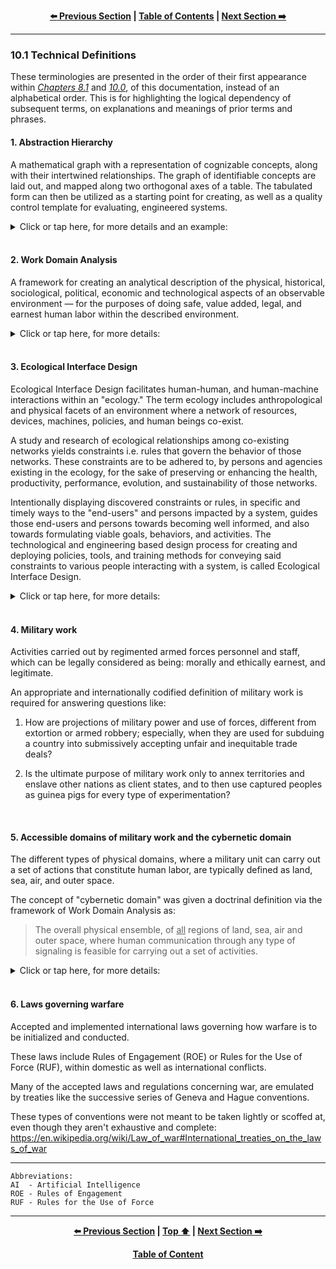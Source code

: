 <div align="center">
  
  **[:arrow_left: Previous Section][Prev] | [Table of Contents][TOC] | [Next Section :arrow_right:][Next]**
  
  [Prev]: /10-0.md
  [Next]: /11-0.md
  [TOC]: /README.md#table-of-contents
  
</div>

---

### 10.1 Technical Definitions

These terminologies are presented in the order of their first appearance within [*Chapters 8.1*](/08-1.md) and [*10.0*](/10-0.md), of this documentation, instead of an alphabetical order. This is for highlighting the logical dependency of subsequent terms, on explanations and meanings of prior terms and phrases. 

#### 1. Abstraction Hierarchy

A mathematical graph with a representation of cognizable concepts, along with their intertwined relationships. The graph of identifiable concepts are laid out, and mapped along two orthogonal axes of a table. The tabulated form can then be utilized as a starting point for creating, as well as a quality control template for evaluating, engineered systems. 

<details><summary>Click or tap here, for more details and an example:</summary>

1. The first axis denotes the semantic continuum of Part-Whole relationships, from a modal logic and systems perspective. 

1. The second axis denotes the continuum of tangible (i.e. concrete and specific), versus, the abstract (i.e. intangible and generic) nature of each individuated concept being graphed, with respect to human sense organs and cognitive faculties, as per the science of [human factors and ergonomics](https://en.wikipedia.org/wiki/Human_factors_and_ergonomics). 

1. Example:
    ```
    Unstructured list of concepts: 
        brand image, vehicle, engine, driverless, Toyota, algorithm, trustworthy,  
        cost, factory, V12 Engine, Lamborghini, durable, ethical norms, mileage.


    Hierarchical tabulation: 


              ▲                                                              Abstract-Whole
      Abstract│   ┌───────────────┐                                         (purpose or aim)
     (general)│   │ Ethical norms │
              │   └───────────────┘
              │
              │             ┌────────────┐                               ┌─────────────┐
              │             │ Driverless │                               │ Brand image │
              │             └────────────┘                               └─────────────┘
              │                                    ┌─────────────┐
              │                                    │ Lamborghini │       ┌─────────────┐
              │                                    ├─────────────┤       │ Trustworthy │
              │                                    │ Toyota      │       └─────────────┘
              │                                    └─────────────┘
              │        ┌───────────┐                                     ┌─────────┐
              │        │ Algorithm │                                     │ Vehicle │
              │        └───────────┘           ┌────────────┐            └─────────┘
              │                                │ Durability │
              │                                └────────────┘
              │
              │             ┌──────────┐     ┌────────────┐
              │             │ Engine   │     │ Mileage    │
              │             └──────────┘     └────────────┘
              │
              │   ┌────────────┐                                       ┌─────────┐
              │   │ V12 Engine │                                       │ Factory │
      Tangible│   └────────────┘                                       └─────────┘
    (specific)│
              └───────────────────────────────────────────────────────────────────────────►
                  Part                                                             Whole
               (component)                                                       (assembly)
    ```

1. In the above diagram: 

    1. When we track the concepts along the diagonal bandwidth, from Tangible-Parts towards an Abstract-Whole, we can conveniently notice that a *"Driverless-Lamborghini"* would be pointless, because it wouldn't add any value to Lamborghini's brand image of, "experiencing the excitement of being in the driver's seat of a super car." 

    1. However, a *"Driverless-Toyota-Vehicle"* could be a worthwhile output from an industrial factory for, "experiencing the serenity of not being in the driver's seat of a taxi, or a delivery van." 

    1. If the appropriate level of trustworthiness were to be cost-effectively instilled in the minds of prospective customers, for purchasing and relying on particular models of driverless vehicles, even a systemic overhaul of an entire geographic region's transport infrastructure could be achieved, for stimulating the economy, and for improving ecological sustainability. 

    1. It can be estimated that a method for encouraging "consumer confidence" in the generalized concept of a driverless vehicle, as well as in each specific instance of a produced drone model, would be borne out of a set of design and business decisions made by a set of manufacturing companies. Such decisions would need to accommodate concepts like a particular model's rated durability and type of engine, along with many more concepts like: the model's available accessories, repair costs, insurance policies, and replacement orders from dealerships. It can also be surmised that those design and business decisions would naturally be dependent on internal, quantitative fiscal goals of each company within an overall supply chain, and even on qualitative concepts like "consumer satisfaction" that haven't been represented in the current iteration, of the given example of an Abstraction Hierarchy.  

    1. When considering the question, "Why is the concept of 'ethical norms' an Abstract-Part of a system?", the more pertinent question would be, "How can ethical norms not be a part of human ecology, where ethical behavior of agents, is an expected, practical, and tangible requirement of everyday life?"  

1. This method of tabulation can account for anthropomorphic, cultural, lexical, and ethnographic connotations associated with each identifiable concept, wherein concepts are represented as mathematical objects, with graph based nodes and edges, in a hierarchical vector space. Doing so is necessary for building [natural language processing](https://en.wikipedia.org/wiki/Natural_language_processing) algorithms, and other types of programmable algorithms for systems driven by goal oriented [artificial intelligence](https://en.wikipedia.org/wiki/Artificial_intelligence#Goals) (AI). AI algorithms can utilize a given graph based lexicon derived from an Abstraction Hierarchy, i.e. a relational database of words.

1. Canonical Abstraction Hierarchies and databases are crafted by skilled researchers, engineers, and technicians, to train an AI for performing various automated or semi-automated tasks, and functions, within a physical environment.

1. The part-whole relationships among tabulated or graphically represented concepts are measurable, objective, and provable via set theoretic principles. The degree of abstractness of a tabulated concept, is subjective and dependent on the knowledge, experience, and expertise of the craftsperson who authors and manually creates a particular instance of an Abstraction Hierarchy. Thus, the objective as well as subjective aspects of real-world human experiences, pertaining to a field of study and work, can be modeled or represented, by single or collaborating authors of Abstraction Hierarchies.  

1. Abstraction Hierarchies in the form of tables or graphs, form the ground truth and the basis for subsequent categorization as well as classification algorithms, in an AI training schedule, or pipeline. As such, these truth tables are necessary for producing codified software components of systems driven by an AI, like unmanned vehicles i.e. drones. Such graphical tables are also necessary for creating user manuals, safety protocols, and addressing performance issues of the automation. 

1. An Abstraction Hierarchy can recursively describe itself, its contents, and also its construction techniques. That is, the concepts of abstractions, hierarchies, and of the mathematical operations needed for constructing an Abstraction Hierarchy (using a given collection of other concepts that need to be classified or categorized), can be described with an Abstraction Hierarchy. 

1. In this manner, Abstraction Hierarchies serve as an indispensable tool for doing feasibility and impact studies, and can also be used for creating a bill of materials for a product, designing user-interaction maps, evaluating design alternatives, conducting cost-benefit analyses, and even for making legally defensible business decisions from available options.  

1. From the lens of operation's research and organizational psychology: Abstraction Hierarchies are used for creating and evaluating trained behaviors of the managers, supervisors, and operators who purchase, utilize, and operate a technological system within a domain. 

1. Therefore, the accuracy, precision, [concurrency](https://en.wikipedia.org/wiki/Concurrency_(computer_science)), [closure] (https://en.wikipedia.org/wiki/Closure_(mathematics)), and efficiency of a programmable and engineered system, cannot be properly defined or evaluated, without the art and science of methodical tabulations of "concepts," being arranged in certain regularized hierarchical structures. 

1. The most important caveat to be mindful of, is the fact that the art of creating different Abstraction Hierarchies, results in engineered or engineering systems that have different sets of functional priorities. Those priorities driven by a business minded person through an AI, might not prioritize the well being of end-users, bystanders, earthly species, habitats, and of vulnerable people impacted by the system, over their own self-centered pecuniary motives. 

1. Interestingly, an Abstraction Hierarchy with all conceivable concepts in every possible language, constructs an **"Ontology"** like the one being built by Google and OpenAI. 

    1. An ontology that can define "the concept of a concept," along with other things observable in the universe, usually ends up getting labeled as an "Upper Ontology" by philosophers and computer scientists.  

1. Here are additional references and examples of Abstraction Hierarchy's usage in creating and evaluating automated systems: https://scholar.google.com/citations?user=yFs-PHYAAAAJ  

</details>
</br>

#### 2. Work Domain Analysis

A framework for creating an analytical description of the physical, historical, sociological, political, economic and technological aspects of an observable environment — for the purposes of doing safe, value added, legal, and earnest human labor within the described environment. 

<details><summary>Click or tap here, for more details:</summary>

1. Such an analytical description typically involves an Abstraction Hierarchy that categorically describes each and every entity of elemental, and ensemble nature of complex systems (like power plants and airports), that living and non-living entities can be exposed to, while a particular context of work is being carried out in the described environment. 

1. A Work Domain Analysis, is necessary for identifying hazards and faults present within systems that owners, operators, and bystanders can be exposed to, in an observed ecology. Such hazards and faults naturally lead to liabilities, but can also give way to *zero-day-hacks* of susceptible and improperly managed systems. Work Domain Analysis consequently provides methods and policies for mitigating risks. 

1. This approach to analysis and decision making is useful in identifying the type of work that can, and ought to be done, in environments like: "online spaces" generated by wide-area connectivity of internet enabled devices ([IoT](https://en.wikipedia.org/wiki/Internet_of_things)), permafrost, deep ocean, and outer space. These types of environments are being newly explored, especially by military and commercial operators seeking a sustainable foothold in those subdomains. 

1. Here is a primer on the subject: [*"Work Domain Analysis Concepts, Guidelines, and Cases"* by Neelam Naikar](https://www.taylorfrancis.com/books/mono/10.1201/b14774/work-domain-analysis-neelam-naikar) 

</details>
</br>

#### 3. Ecological Interface Design

Ecological Interface Design facilitates human-human, and human-machine interactions within an "ecology." The term ecology includes anthropological and physical facets of an environment where a network of resources, devices, machines, policies, and human beings co-exist. 

A study and research of ecological relationships among co-existing networks yields constraints i.e. rules that govern the behavior of those networks. These constraints are to be adhered to, by persons and agencies existing in the ecology, for the sake of preserving or enhancing the health, productivity, performance, evolution, and sustainability of those networks. 

Intentionally displaying discovered constraints or rules, in specific and timely ways to the "end-users" and persons impacted by a system, guides those end-users and persons towards becoming well informed, and also towards formulating viable goals, behaviors, and activities. The technological and engineering based design process for creating and deploying policies, tools, and training methods for conveying said constraints to various people interacting with a system, is called Ecological Interface Design.

<details><summary>Click or tap here, for more details:</summary>

1. Among Ecological Interface Designers, constraints and boundaries that already exist, and can potentially exist within an ecology, are colloquially known as "affordences." Though the word is unlikely to be found in any English dictionary, it has exactly the same meaning and usage as "sanctions." An affordence or a sanction, restricts or enables particular degrees of freedom that an agent can have, in order to think or act, within an ecology. 

1. The main aim of Ecological Interface Design is to structure an agent's intentions that can permeate in an ecology, via synthetic guide rails contrived by human beings, like philosophical principles, social norms, or conventions; and also via natural ones like physical laws of thermodynamics, or electromagnetism. In this design process, the value or worth of any particular set of guiding structures, is acknowledged as being culturally dependent, and also as being contextually *bounded* to "the end-user" of the built interface. 

1. For engineering purposes, the meaning of the word [end-user](https://en.wikipedia.org/wiki/End_user) is often the same as the technical, and legally warranted usage of the concept of end-user in contractual agreements called, "End-user License Agreement (EULA)" for goods or services supplied by an agency, to a consenting consumer.  

1. Examples on how to build an Abstraction Hierarchy, when conducting a Work Domain Analysis, are explained within this article on Ecological Interface Design: https://en.wikipedia.org/wiki/Ecological_interface_design  

1. Some more details about how Ecological Interface Design plays an integral role in industrial, and systems engineering, is explained here: https://en.wikipedia.org/wiki/Ecological_interface_design 

</details>
</br>

#### 4. Military work

Activities carried out by regimented armed forces personnel and staff, which can be legally considered as being: morally and ethically earnest, and legitimate. 

An appropriate and internationally codified definition of military work is required for answering questions like: 

1. How are projections of military power and use of forces, different from extortion or armed robbery; especially, when they are used for subduing a country into submissively accepting unfair and inequitable trade deals? 

1. Is the ultimate purpose of military work only to annex territories and enslave other nations as client states, and to then use captured peoples as guinea pigs for every type of experimentation? 

</br>

#### 5. Accessible domains of military work and the cybernetic domain

The different types of physical domains, where a military unit can carry out a set of actions that constitute human labor, are typically defined as land, sea, air, and outer space. 

The concept of "cybernetic domain" was given a doctrinal definition via the framework of Work Domain Analysis as: 

>The overall physical ensemble, of <ins>all</ins> regions of land, sea, air and outer space, where human communication through any type of signaling is feasible for carrying out a set of activities. 

<details><summary>Click or tap here, for more details:</summary>

1. For the military, the cyber-domain (i.e. the cybernetic domain) isn't merely the aspect of day-to-day reality that involves electronic communications, it is the whole of reality across every measurable span of space and time, that involves any communicability of physical information, between any and all communicating entities including engineered devices, and human beings. 

1. Without such a definition of the cyber-domain, the concepts of cyber-warfare, and cyber-attacks remain ill-defined. And with such a definition of the cyber-domain, cyber-warfare has come to include genetic modification, social engineering, computer networking, and multimedia based attacks on supervised as well as unsupervised systems. 

1. So, defending critical infrastructure systems or any other envelop of habitation from cyber-attacks, naturally requires an astute understanding of how strategies and tactics for cyber-attacks can be developed, and orchestrated. 

As such, through this framework of definitions, the military can subsume all human activities, and assert superior authority over all categories and classes of actions, that can be performed by any conceivable agency or organization, including the judiciary. It is however, unnecessary for any military unit to be visibly involved in steering a civilian agency or a group. 

>**What can be done, need not be what ought to be done.** 

</details>
</br>

#### 6. Laws governing warfare

Accepted and implemented international laws governing how warfare is to be initialized and conducted. 

These laws include Rules of Engagement (ROE) or Rules for the Use of Force (RUF), within domestic as well as international conflicts. 

Many of the accepted laws and regulations concerning war, are emulated by treaties like the successive series of Geneva and Hague conventions. 

These types of conventions were not meant to be taken lightly or scoffed at, even though they aren't exhaustive and complete: https://en.wikipedia.org/wiki/Law_of_war#International_treaties_on_the_laws_of_war 

---

```
Abbreviations:
AI  - Artificial Intelligence
ROE - Rules of Engagement 
RUF - Rules for the Use of Force
```

---

<div align="center">
  
  **[:arrow_left: Previous Section][Prev] | [Top :arrow_up:][Top] | [Next Section :arrow_right:][Next]** 
  
  **[Table of Content][TOC]**

  [Prev]: /10-0.md
  [Top]: /10-1.md#101-technical-definitions
  [Next]: /11-0.md
  [TOC]: /README.md#table-of-contents
  
</div>